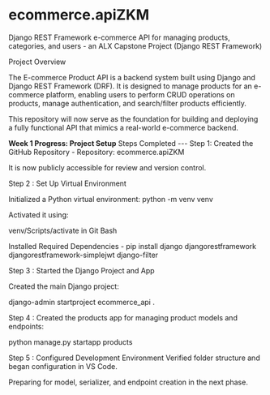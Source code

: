 # ecommerce.apiZKM
Django REST Framework e-commerce API for managing products, categories, and users - an ALX Capstone Project (Django REST Framework)

Project Overview

The E-commerce Product API is a backend system built using Django and Django REST Framework (DRF).
It is designed to manage products for an e-commerce platform, enabling users to perform CRUD operations on products, manage authentication, and search/filter products efficiently.

This repository will now serve as the foundation for building and deploying a fully functional API that mimics a real-world e-commerce backend.

**Week 1 Progress: Project Setup**
Steps Completed ---
Step 1: Created the GitHub Repository  -   Repository: ecommerce.apiZKM

It is now publicly accessible for review and version control.

Step 2 : Set Up Virtual Environment

Initialized a Python virtual environment:  python -m venv venv

Activated it using:

venv/Scripts/activate in Git Bash

Installed Required Dependencies - pip install django djangorestframework djangorestframework-simplejwt django-filter


Step 3 : Started the Django Project and App

Created the main Django project:

django-admin startproject ecommerce_api .


Step 4 : Created the products app for managing product models and endpoints:

python manage.py startapp products


Step 5 : Configured Development Environment
Verified folder structure and began configuration in VS Code.

Preparing for model, serializer, and endpoint creation in the next phase.
